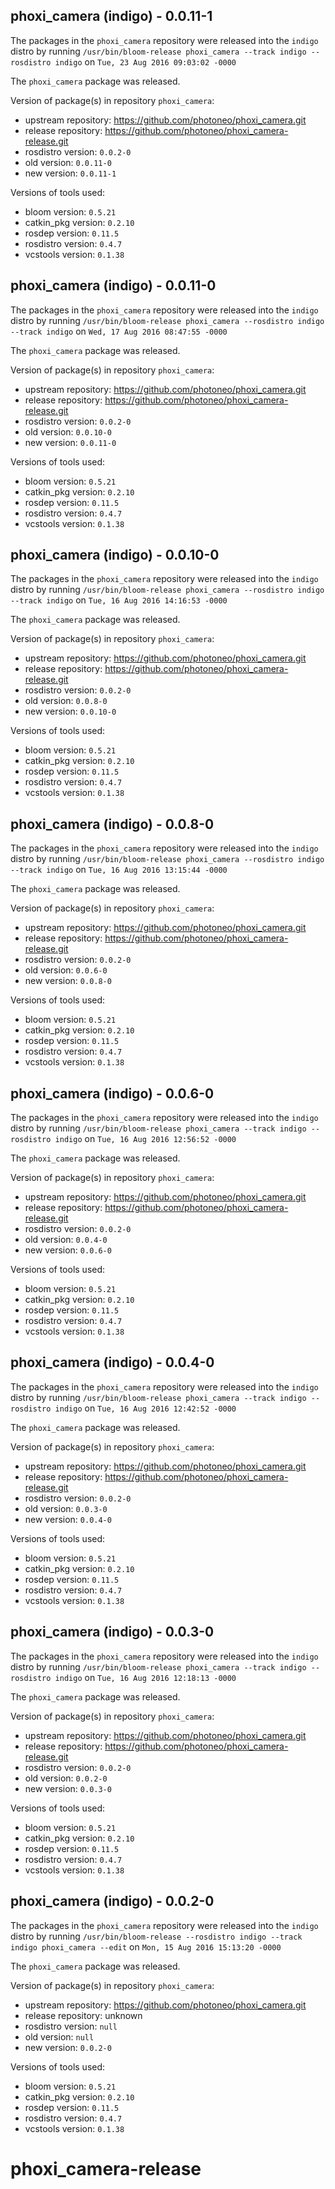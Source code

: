 ## phoxi_camera (indigo) - 0.0.11-1

The packages in the `phoxi_camera` repository were released into the `indigo` distro by running `/usr/bin/bloom-release phoxi_camera --track indigo --rosdistro indigo` on `Tue, 23 Aug 2016 09:03:02 -0000`

The `phoxi_camera` package was released.

Version of package(s) in repository `phoxi_camera`:

- upstream repository: https://github.com/photoneo/phoxi_camera.git
- release repository: https://github.com/photoneo/phoxi_camera-release.git
- rosdistro version: `0.0.2-0`
- old version: `0.0.11-0`
- new version: `0.0.11-1`

Versions of tools used:

- bloom version: `0.5.21`
- catkin_pkg version: `0.2.10`
- rosdep version: `0.11.5`
- rosdistro version: `0.4.7`
- vcstools version: `0.1.38`


## phoxi_camera (indigo) - 0.0.11-0

The packages in the `phoxi_camera` repository were released into the `indigo` distro by running `/usr/bin/bloom-release phoxi_camera --rosdistro indigo --track indigo` on `Wed, 17 Aug 2016 08:47:55 -0000`

The `phoxi_camera` package was released.

Version of package(s) in repository `phoxi_camera`:

- upstream repository: https://github.com/photoneo/phoxi_camera.git
- release repository: https://github.com/photoneo/phoxi_camera-release.git
- rosdistro version: `0.0.2-0`
- old version: `0.0.10-0`
- new version: `0.0.11-0`

Versions of tools used:

- bloom version: `0.5.21`
- catkin_pkg version: `0.2.10`
- rosdep version: `0.11.5`
- rosdistro version: `0.4.7`
- vcstools version: `0.1.38`


## phoxi_camera (indigo) - 0.0.10-0

The packages in the `phoxi_camera` repository were released into the `indigo` distro by running `/usr/bin/bloom-release phoxi_camera --rosdistro indigo --track indigo` on `Tue, 16 Aug 2016 14:16:53 -0000`

The `phoxi_camera` package was released.

Version of package(s) in repository `phoxi_camera`:

- upstream repository: https://github.com/photoneo/phoxi_camera.git
- release repository: https://github.com/photoneo/phoxi_camera-release.git
- rosdistro version: `0.0.2-0`
- old version: `0.0.8-0`
- new version: `0.0.10-0`

Versions of tools used:

- bloom version: `0.5.21`
- catkin_pkg version: `0.2.10`
- rosdep version: `0.11.5`
- rosdistro version: `0.4.7`
- vcstools version: `0.1.38`


## phoxi_camera (indigo) - 0.0.8-0

The packages in the `phoxi_camera` repository were released into the `indigo` distro by running `/usr/bin/bloom-release phoxi_camera --rosdistro indigo --track indigo` on `Tue, 16 Aug 2016 13:15:44 -0000`

The `phoxi_camera` package was released.

Version of package(s) in repository `phoxi_camera`:

- upstream repository: https://github.com/photoneo/phoxi_camera.git
- release repository: https://github.com/photoneo/phoxi_camera-release.git
- rosdistro version: `0.0.2-0`
- old version: `0.0.6-0`
- new version: `0.0.8-0`

Versions of tools used:

- bloom version: `0.5.21`
- catkin_pkg version: `0.2.10`
- rosdep version: `0.11.5`
- rosdistro version: `0.4.7`
- vcstools version: `0.1.38`


## phoxi_camera (indigo) - 0.0.6-0

The packages in the `phoxi_camera` repository were released into the `indigo` distro by running `/usr/bin/bloom-release phoxi_camera --track indigo --rosdistro indigo` on `Tue, 16 Aug 2016 12:56:52 -0000`

The `phoxi_camera` package was released.

Version of package(s) in repository `phoxi_camera`:

- upstream repository: https://github.com/photoneo/phoxi_camera.git
- release repository: https://github.com/photoneo/phoxi_camera-release.git
- rosdistro version: `0.0.2-0`
- old version: `0.0.4-0`
- new version: `0.0.6-0`

Versions of tools used:

- bloom version: `0.5.21`
- catkin_pkg version: `0.2.10`
- rosdep version: `0.11.5`
- rosdistro version: `0.4.7`
- vcstools version: `0.1.38`


## phoxi_camera (indigo) - 0.0.4-0

The packages in the `phoxi_camera` repository were released into the `indigo` distro by running `/usr/bin/bloom-release phoxi_camera --track indigo --rosdistro indigo` on `Tue, 16 Aug 2016 12:42:52 -0000`

The `phoxi_camera` package was released.

Version of package(s) in repository `phoxi_camera`:

- upstream repository: https://github.com/photoneo/phoxi_camera.git
- release repository: https://github.com/photoneo/phoxi_camera-release.git
- rosdistro version: `0.0.2-0`
- old version: `0.0.3-0`
- new version: `0.0.4-0`

Versions of tools used:

- bloom version: `0.5.21`
- catkin_pkg version: `0.2.10`
- rosdep version: `0.11.5`
- rosdistro version: `0.4.7`
- vcstools version: `0.1.38`


## phoxi_camera (indigo) - 0.0.3-0

The packages in the `phoxi_camera` repository were released into the `indigo` distro by running `/usr/bin/bloom-release phoxi_camera --track indigo --rosdistro indigo` on `Tue, 16 Aug 2016 12:18:13 -0000`

The `phoxi_camera` package was released.

Version of package(s) in repository `phoxi_camera`:

- upstream repository: https://github.com/photoneo/phoxi_camera.git
- release repository: https://github.com/photoneo/phoxi_camera-release.git
- rosdistro version: `0.0.2-0`
- old version: `0.0.2-0`
- new version: `0.0.3-0`

Versions of tools used:

- bloom version: `0.5.21`
- catkin_pkg version: `0.2.10`
- rosdep version: `0.11.5`
- rosdistro version: `0.4.7`
- vcstools version: `0.1.38`


## phoxi_camera (indigo) - 0.0.2-0

The packages in the `phoxi_camera` repository were released into the `indigo` distro by running `/usr/bin/bloom-release --rosdistro indigo --track indigo phoxi_camera --edit` on `Mon, 15 Aug 2016 15:13:20 -0000`

The `phoxi_camera` package was released.

Version of package(s) in repository `phoxi_camera`:

- upstream repository: https://github.com/photoneo/phoxi_camera.git
- release repository: unknown
- rosdistro version: `null`
- old version: `null`
- new version: `0.0.2-0`

Versions of tools used:

- bloom version: `0.5.21`
- catkin_pkg version: `0.2.10`
- rosdep version: `0.11.5`
- rosdistro version: `0.4.7`
- vcstools version: `0.1.38`


# phoxi_camera-release
